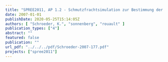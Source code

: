 ```yaml
---
title: "SPREE2011, AP 1.2 - Schmutzfrachtsimulation zur Bestimmung der hydraulischen und qualitativen Belastung des Regenbeckens"
date: 2007-01-01
publishDate: 2020-05-25T15:14:05Z
authors: [ "Schroeder, K.", "sonnenberg", "rouault" ]
publication_types: ["4"]
abstract: ""
featured: false
publication: ""
url_pdf: "../../../pdf/Schroeder-2007-177.pdf"
projects: ["spree2011"]
---
```



